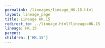```yaml
---
permalink: /lineages/lineage_HK.15.html
layout: lineage_page
title: Lineage HK.15
redirect_to: ../lineage.html?lineage=HK.15
lineage: HK.15
parent: 
children: ['HK.15']
---
```

